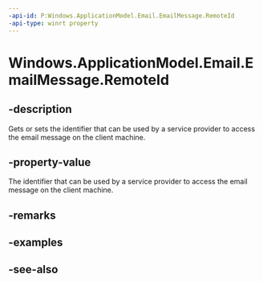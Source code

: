 ```yaml
---
-api-id: P:Windows.ApplicationModel.Email.EmailMessage.RemoteId
-api-type: winrt property
---
```


<!-- Property syntax
public string RemoteId { get;  set; }
-->

# Windows.ApplicationModel.Email.EmailMessage.RemoteId

## -description
Gets or sets the identifier that can be used by a service provider to access the email message on the client machine.

## -property-value
The identifier that can be used by a service provider to access the email message on the client machine.

## -remarks

## -examples

## -see-also
